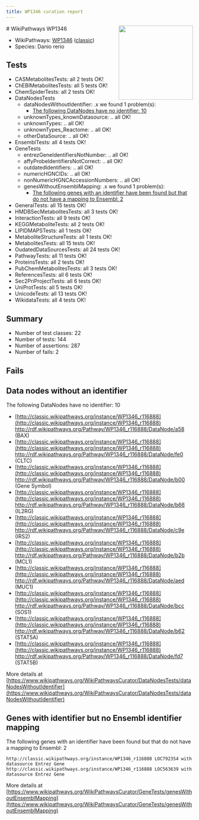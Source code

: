 ```yaml
---
title: WP1346 curation report
---
```


<img style="float: right; width: 200px" src="https://upload.wikimedia.org/wikipedia/commons/thumb/8/83/Wplogo_with_text_500.png/640px-Wplogo_with_text_500.png" />
# WikiPathways WP1346

* WikiPathways: [WP1346](https://wikipathways.org/pathways/WP1346) ([classic](https://classic.wikipathways.org/instance/WP1346))
* Species: Danio rerio
## Tests
* CASMetabolitesTests: all 2 tests OK!
* ChEBIMetabolitesTests: all 5 tests OK!
* ChemSpiderTests: all 2 tests OK!
* DataNodesTests
    * dataNodesWithoutIdentifier: .x we found 1 problem(s):
        * [The following DataNodes have no identifier: 10](#8792c490)
    * unknownTypes_knownDatasource: .. all OK!
    * unknownTypes: .. all OK!
    * unknownTypes_Reactome: .. all OK!
    * otherDataSource: .. all OK!
* EnsemblTests: all 4 tests OK!
* GeneTests
    * entrezGeneIdentifiersNotNumber: .. all OK!
    * affyProbeIdentifiersNotCorrect: .. all OK!
    * outdatedIdentifiers: .. all OK!
    * numericHGNCIDs: .. all OK!
    * nonNumericHGNCAccessionNumbers: .. all OK!
    * genesWithoutEnsemblMapping: .x we found 1 problem(s):
        * [The following genes with an identifier have been found but that do not have a mapping to Ensembl: 2](#40286d84)
* GeneralTests: all 15 tests OK!
* HMDBSecMetabolitesTests: all 3 tests OK!
* InteractionTests: all 9 tests OK!
* KEGGMetaboliteTests: all 2 tests OK!
* LIPIDMAPSTests: all 1 tests OK!
* MetaboliteStructureTests: all 1 tests OK!
* MetabolitesTests: all 15 tests OK!
* OudatedDataSourcesTests: all 24 tests OK!
* PathwayTests: all 11 tests OK!
* ProteinsTests: all 2 tests OK!
* PubChemMetabolitesTests: all 3 tests OK!
* ReferencesTests: all 6 tests OK!
* Sec2PriProjectTests: all 6 tests OK!
* UniProtTests: all 5 tests OK!
* UnicodeTests: all 13 tests OK!
* WikidataTests: all 4 tests OK!


## Summary

* Number of test classes: 22
* Number of tests: 144
* Number of assertions: 287
* Number of fails: 2

## Fails

<a name="8792c490" />

## Data nodes without an identifier

The following DataNodes have no identifier: 10

* [http://classic.wikipathways.org/instance/WP1346_r116888](http://classic.wikipathways.org/instance/WP1346_r116888) http://rdf.wikipathways.org/Pathway/WP1346_r116888/DataNode/a58 (BAX)
* [http://classic.wikipathways.org/instance/WP1346_r116888](http://classic.wikipathways.org/instance/WP1346_r116888) http://rdf.wikipathways.org/Pathway/WP1346_r116888/DataNode/fe0 (CLTC)
* [http://classic.wikipathways.org/instance/WP1346_r116888](http://classic.wikipathways.org/instance/WP1346_r116888) http://rdf.wikipathways.org/Pathway/WP1346_r116888/DataNode/b00 (Gene Symbol)
* [http://classic.wikipathways.org/instance/WP1346_r116888](http://classic.wikipathways.org/instance/WP1346_r116888) http://rdf.wikipathways.org/Pathway/WP1346_r116888/DataNode/b66 (IL2RG)
* [http://classic.wikipathways.org/instance/WP1346_r116888](http://classic.wikipathways.org/instance/WP1346_r116888) http://rdf.wikipathways.org/Pathway/WP1346_r116888/DataNode/c9e (IRS2)
* [http://classic.wikipathways.org/instance/WP1346_r116888](http://classic.wikipathways.org/instance/WP1346_r116888) http://rdf.wikipathways.org/Pathway/WP1346_r116888/DataNode/b2b (MCL1)
* [http://classic.wikipathways.org/instance/WP1346_r116888](http://classic.wikipathways.org/instance/WP1346_r116888) http://rdf.wikipathways.org/Pathway/WP1346_r116888/DataNode/aed (MUC1)
* [http://classic.wikipathways.org/instance/WP1346_r116888](http://classic.wikipathways.org/instance/WP1346_r116888) http://rdf.wikipathways.org/Pathway/WP1346_r116888/DataNode/bcc (SOS1)
* [http://classic.wikipathways.org/instance/WP1346_r116888](http://classic.wikipathways.org/instance/WP1346_r116888) http://rdf.wikipathways.org/Pathway/WP1346_r116888/DataNode/b62 (STAT5A)
* [http://classic.wikipathways.org/instance/WP1346_r116888](http://classic.wikipathways.org/instance/WP1346_r116888) http://rdf.wikipathways.org/Pathway/WP1346_r116888/DataNode/fd7 (STAT5B)


More details at [https://www.wikipathways.org/WikiPathwaysCurator/DataNodesTests/dataNodesWithoutIdentifier](https://www.wikipathways.org/WikiPathwaysCurator/DataNodesTests/dataNodesWithoutIdentifier)

<a name="40286d84" />

## Genes with identifier but no Ensembl identifier mapping

The following genes with an identifier have been found but that do not have a mapping to Ensembl: 2
```
http://classic.wikipathways.org/instance/WP1346_r116888 LOC792354 with datasource Entrez Gene
http://classic.wikipathways.org/instance/WP1346_r116888 LOC563639 with datasource Entrez Gene
```

More details at [https://www.wikipathways.org/WikiPathwaysCurator/GeneTests/genesWithoutEnsemblMapping](https://www.wikipathways.org/WikiPathwaysCurator/GeneTests/genesWithoutEnsemblMapping)

